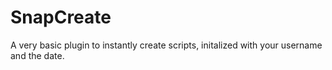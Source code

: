 # SnapCreate
 A very basic plugin to instantly create scripts, initalized with your username and the date.
